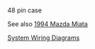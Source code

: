 48 pin case

See also [1994 Mazda Miata](Mazda-Miata-1994)

[System Wiring Diagrams](https://www.miataforumz.com/1990-200-Miata-Wiring/95sys.pdf)
